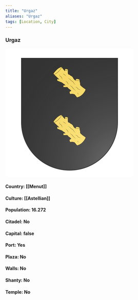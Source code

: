 ```yaml
---
title: "Urgaz"
aliases: "Urgaz"
tags: [Location, City]
---
```

### Urgaz
![](attachment/8221aff94a9c4fd3350c7758d64fd01b.svg)

#### Country: [[Menut]]

#### Culture: [[Astellian]]

#### Population: 16.272

#### Citadel: No

#### Capital: false

#### Port: Yes

#### Plaza: No

#### Walls: No

#### Shanty: No

#### Temple: No

